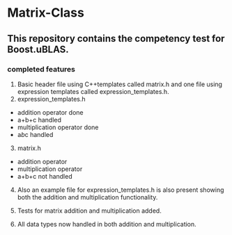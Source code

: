 # Matrix-Class
## This repository contains the competency test for Boost.uBLAS.

### completed features
1. Basic header file using C++templates called matrix.h and one file using expression templates called expression_templates.h.
2. expression_templates.h
  * addition operator done
  * a+b+c handled
  * multiplication operator done
  * a*b*c handled

3. matrix.h
  * addition operator
  * multiplication operator
  * a+b+c not handled

4. Also an example file for expression_templates.h is also present showing both the addition and multiplication functionality.

5. Tests for matrix addition and multiplication added.

6. All data types now handled in both addition and multiplication. 
